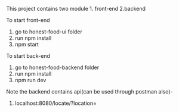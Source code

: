 This project contains two module
    1. front-end
    2.backend

To start front-end
1. go to honest-food-ui folder
2. run npm install
3. npm start


To start back-end
1. go to honest-food-backend folder
2. run npm install
3. npm run dev

Note the backend contains api(can be used through postman also)-
1. localhost:8080/locate/?location=<address>
 